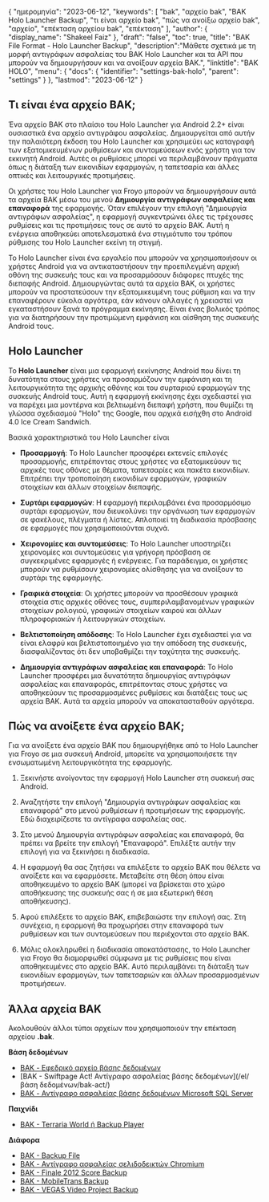{
"ημερομηνία": "2023-06-12",
  "keywords": [
"bak",
"αρχείο bak",
"BAK Holo Launcher Backup",
"τι είναι αρχείο bak",
"πώς να ανοίξω αρχείο bak",
"αρχείο",
"επέκταση αρχείου bak",
"επέκταση"
],
  "author": {
"display_name": "Shakeel Faiz"
},
"draft": "false",
"toc": true,
"title": "BAK File Format - Holo Launcher Backup",
  "description":"Μάθετε σχετικά με τη μορφή αντιγράφων ασφαλείας του BAK Holo Launcher και τα API που μπορούν να δημιουργήσουν και να ανοίξουν αρχεία BAK.",
"linktitle": "BAK HOLO",
  "menu": {
    "docs": {
      "identifier": "settings-bak-holo",
      "parent": "settings"
}
},
"lastmod": "2023-06-12"
}

## Τι είναι ένα αρχείο BAK;

Ένα αρχείο BAK στο πλαίσιο του Holo Launcher για Android 2.2+ είναι ουσιαστικά ένα αρχείο αντιγράφου ασφαλείας. Δημιουργείται από αυτήν την παλαιότερη έκδοση του Holo Launcher και χρησιμεύει ως καταγραφή των εξατομικευμένων ρυθμίσεων και συντομεύσεων ενός χρήστη για τον εκκινητή Android. Αυτές οι ρυθμίσεις μπορεί να περιλαμβάνουν πράγματα όπως η διάταξη των εικονιδίων εφαρμογών, η ταπετσαρία και άλλες οπτικές και λειτουργικές προτιμήσεις.

Οι χρήστες του Holo Launcher για Froyo μπορούν να δημιουργήσουν αυτά τα αρχεία BAK μέσω του μενού **Δημιουργία αντιγράφων ασφαλείας και επαναφορά** της εφαρμογής. Όταν επιλέγουν την επιλογή "Δημιουργία αντιγράφων ασφαλείας", η εφαρμογή συγκεντρώνει όλες τις τρέχουσες ρυθμίσεις και τις προτιμήσεις τους σε αυτό το αρχείο BAK. Αυτή η ενέργεια αποθηκεύει αποτελεσματικά ένα στιγμιότυπο του τρόπου ρύθμισης του Holo Launcher εκείνη τη στιγμή.

Το Holo Launcher είναι ένα εργαλείο που μπορούν να χρησιμοποιήσουν οι χρήστες Android για να αντικαταστήσουν την προεπιλεγμένη αρχική οθόνη της συσκευής τους και να προσαρμόσουν διάφορες πτυχές της διεπαφής Android. Δημιουργώντας αυτά τα αρχεία BAK, οι χρήστες μπορούν να προστατεύσουν την εξατομικευμένη τους ρύθμιση και να την επαναφέρουν εύκολα αργότερα, εάν κάνουν αλλαγές ή χρειαστεί να εγκαταστήσουν ξανά το πρόγραμμα εκκίνησης. Είναι ένας βολικός τρόπος για να διατηρήσουν την προτιμώμενη εμφάνιση και αίσθηση της συσκευής Android τους.

## Holo Launcher

Το **Holo Launcher** είναι μια εφαρμογή εκκίνησης Android που δίνει τη δυνατότητα στους χρήστες να προσαρμόζουν την εμφάνιση και τη λειτουργικότητα της αρχικής οθόνης και του συρταριού εφαρμογών της συσκευής Android τους. Αυτή η εφαρμογή εκκίνησης έχει σχεδιαστεί για να παρέχει μια μοντέρνα και βελτιωμένη διεπαφή χρήστη, που θυμίζει τη γλώσσα σχεδιασμού "Holo" της Google, που αρχικά εισήχθη στο Android 4.0 Ice Cream Sandwich.

Βασικά χαρακτηριστικά του Holo Launcher είναι

- **Προσαρμογή**: Το Holo Launcher προσφέρει εκτενείς επιλογές προσαρμογής, επιτρέποντας στους χρήστες να εξατομικεύουν τις αρχικές τους οθόνες με θέματα, ταπετσαρίες και πακέτα εικονιδίων. Επιτρέπει την τροποποίηση εικονιδίων εφαρμογών, γραφικών στοιχείων και άλλων στοιχείων διεπαφής.

- **Συρτάρι εφαρμογών**: Η εφαρμογή περιλαμβάνει ένα προσαρμόσιμο συρτάρι εφαρμογών, που διευκολύνει την οργάνωση των εφαρμογών σε φακέλους, πλέγματα ή λίστες. Απλοποιεί τη διαδικασία πρόσβασης σε εφαρμογές που χρησιμοποιούνται συχνά.

- **Χειρονομίες και συντομεύσεις**: Το Holo Launcher υποστηρίζει χειρονομίες και συντομεύσεις για γρήγορη πρόσβαση σε συγκεκριμένες εφαρμογές ή ενέργειες. Για παράδειγμα, οι χρήστες μπορούν να ρυθμίσουν χειρονομίες ολίσθησης για να ανοίξουν το συρτάρι της εφαρμογής.

- **Γραφικά στοιχεία**: Οι χρήστες μπορούν να προσθέσουν γραφικά στοιχεία στις αρχικές οθόνες τους, συμπεριλαμβανομένων γραφικών στοιχείων ρολογιού, γραφικών στοιχείων καιρού και άλλων πληροφοριακών ή λειτουργικών στοιχείων.

- **Βελτιστοποίηση απόδοσης**: Το Holo Launcher έχει σχεδιαστεί για να είναι ελαφρύ και βελτιστοποιημένο για την απόδοση της συσκευής, διασφαλίζοντας ότι δεν υποβαθμίζει την ταχύτητα της συσκευής.

- **Δημιουργία αντιγράφων ασφαλείας και επαναφορά**: Το Holo Launcher προσφέρει μια δυνατότητα δημιουργίας αντιγράφων ασφαλείας και επαναφοράς, επιτρέποντας στους χρήστες να αποθηκεύουν τις προσαρμοσμένες ρυθμίσεις και διατάξεις τους ως αρχεία BAK. Αυτά τα αρχεία μπορούν να αποκατασταθούν αργότερα.

## Πώς να ανοίξετε ένα αρχείο BAK;

Για να ανοίξετε ένα αρχείο BAK που δημιουργήθηκε από το Holo Launcher για Froyo σε μια συσκευή Android, μπορείτε να χρησιμοποιήσετε την ενσωματωμένη λειτουργικότητα της εφαρμογής.

1. Ξεκινήστε ανοίγοντας την εφαρμογή Holo Launcher στη συσκευή σας Android.

2. Αναζητήστε την επιλογή "Δημιουργία αντιγράφων ασφαλείας και επαναφορά" στο μενού ρυθμίσεων ή προτιμήσεων της εφαρμογής. Εδώ διαχειρίζεστε τα αντίγραφα ασφαλείας σας.

3. Στο μενού Δημιουργία αντιγράφων ασφαλείας και επαναφορά, θα πρέπει να βρείτε την επιλογή "Επαναφορά". Επιλέξτε αυτήν την επιλογή για να ξεκινήσει η διαδικασία.

4. Η εφαρμογή θα σας ζητήσει να επιλέξετε το αρχείο BAK που θέλετε να ανοίξετε και να εφαρμόσετε. Μεταβείτε στη θέση όπου είναι αποθηκευμένο το αρχείο BAK (μπορεί να βρίσκεται στο χώρο αποθήκευσης της συσκευής σας ή σε μια εξωτερική θέση αποθήκευσης).

5. Αφού επιλέξετε το αρχείο BAK, επιβεβαιώστε την επιλογή σας. Στη συνέχεια, η εφαρμογή θα προχωρήσει στην επαναφορά των ρυθμίσεων και των συντομεύσεων που περιέχονται στο αρχείο BAK.

6. Μόλις ολοκληρωθεί η διαδικασία αποκατάστασης, το Holo Launcher για Froyo θα διαμορφωθεί σύμφωνα με τις ρυθμίσεις που είναι αποθηκευμένες στο αρχείο BAK. Αυτό περιλαμβάνει τη διάταξη των εικονιδίων εφαρμογών, των ταπετσαριών και άλλων προσαρμοσμένων προτιμήσεων.

## Άλλα αρχεία BAK

Ακολουθούν άλλοι τύποι αρχείων που χρησιμοποιούν την επέκταση αρχείου **.bak**.

**Βάση δεδομένων**
- [BAK - Εφεδρικό αρχείο βάσης δεδομένων](/el/database/bak/)
- [BAK - Swiftpage Act! Αντίγραφο ασφαλείας βάσης δεδομένων](/el/βάση δεδομένων/bak-act/)
- [BAK - Αντίγραφο ασφαλείας βάσης δεδομένων Microsoft SQL Server](/el/database/bak-sqlserver/)

**Παιχνίδι**
- [BAK - Terraria World ή Backup Player](/el/game/bak-terraria/)

**Διάφορα**
- [BAK - Backup File](/el/misc/bak-backup/)
- [BAK - Αντίγραφο ασφαλείας σελιδοδεικτών Chromium](/el/misc/bak-chromium/)
- [BAK - Finale 2012 Score Backup](/el/misc/bak-finale/)
- [BAK - MobileTrans Backup](/el/misc/bak-mobiletrans/)
- [BAK - VEGAS Video Project Backup](/el/misc/bak-vegas/)

